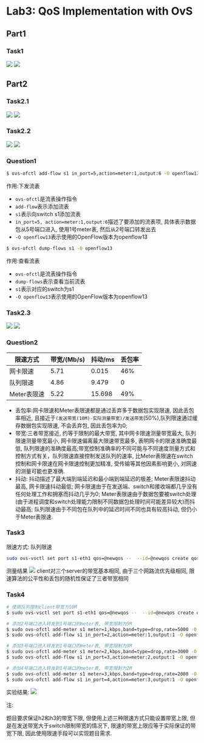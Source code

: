 # Lab3: QoS Implementation with OvS

## Part1
### Task1
![](pic/task1/task1-1.png)
![](pic/task1/task1-2.png)

## Part2
### Task2.1
![](pic/task2-1/task2-1-1.png)
![](pic/task2-1/task2-1-2.png)

### Task2.2
![](pic/task2-2/task2-2-1.png)
![](pic/task2-2/task2-2-2.png)

### Question1
````sh
$ ovs-ofctl add-flow s1 in_port=5,action=meter:1,output:6 -O openflow13
````
作用:下发流表
 - ````ovs-ofctl````是流表操作指令
 - ````add-flow````表示添加流表
 - ````s1````表示向switch s1添加流表
 - ````in_port=5, action=meter:1,output:6````描述了要添加的流表项, 具体表示数据包从5号端口进入, 使用1号meter表, 然后从2号端口转发出去
 - ````-O openflow13````表示使用的OpenFlow版本为openflow13

````sh
$ ovs-ofctl dump-flows s1 -O openflow13
````
作用:查看流表
 - ````ovs-ofctl````是流表操作指令
 - ````dump-flows````表示查看当前流表
 - ````s1````表示对应的switch为s1
 - ````-O openflow13````表示使用的OpenFlow版本为openflow13

### Task2.3
![](pic/task2-3/task2-3-1.png)
![](pic/task2-3/task2-3-2.png)

### Question2
|限速方式|带宽/(Mb/s)|抖动/ms|丢包率|
|-------|----|----|-----|
|网卡限速|5.71|0.015|46%|
|队列限速|4.86|9.479|0|
|Meter表限速|5.22|15.698|49%|
 - 丢包率:网卡限速和Meter表限速都是通过丢弃多于数据包实现限速, 因此丢包率相近, 且接近于````(发送带宽(10M)-实际测量带宽)/发送带宽````(50%),队列限速通过缓存数据包实现限速, 不会丢弃包, 因此丢包率为0;
 - 带宽:三者带宽接近, 约等于限制的最大带宽, 其中网卡限速测量带宽最大, 队列限速测量带宽最小, 网卡限速偏离最大限速带宽最多, 表明网卡的限速准确度最低, 队列限速的准确度最高;带宽控制准确率的不同可能与不同速度测量方式和控制方式有关，队列限速直接控制发送队列的速率, 比Meter表限速在switch控制和网卡限速在网卡限速控制更加精准, 受传输等其他因素影响更小, 对网速的测量可能也更准确.
 - 抖动: 抖动描述了最大端到端延迟和最小端到端延迟的极差; Meter表限速抖动最高, 网卡限速抖动最低; 网卡限速由于在发送端、switch和接收端都几乎没有任何处理工作和拥塞而抖动几乎为0; Meter表限速由于数据包要被switch处理(由于进程调度和switch处理能力限制不同数据包处理时间可能差异较大)而抖动最高; 队列限速由于不同包在队列中的延迟时间不同也具有较高抖动, 但仍小于Meter表限速. 

### Task3
限速方式: 队列限速
````sh
sudo ovs-vsctl set port s1-eth1 qos=@newqos --  --id=@newqos create qos type=linux-htb queues=0=@q0 -- --id=@q0 create queue other-config:max-rate=10000000
````
测量结果
![](pic/task3/task3-1.png)
client对三个server的带宽基本相同, 由于三个网路流优先级相同, 限速算法的公平性和丢包的随机性保证了三者带宽相同

### Task4
````sh
# 使用队列限制client带宽为10M
$ sudo ovs-vsctl set port s1-eth1 qos=@newqos --  --id=@newqos create qos type=linux-htb queues=0=@q0 -- --id=@q0 create queue other-config:max-rate=10000000

# 添加2号端口进入转发到1号端口的meter表, 带宽限制为5M
$ sudo ovs-ofctl add-meter s1 meter=1,kbps,band=type=drop,rate=5000 -O OpenFlow13
$ sudo ovs-ofctl add-flow s1 in_port=2,action=meter:1,output:1 -O openflow13

# 添加3号端口进入转发到1号端口的meter表, 带宽限制为3M
$ sudo ovs-ofctl add-meter s1 meter=2,kbps,band=type=drop,rate=3000 -O OpenFlow13
$ sudo ovs-ofctl add-flow s1 in_port=3,action=meter:2,output:1 -O openflow13

# 添加4号端口进入转发到1号端口的meter表, 带宽限制为2M
$ sudo ovs-ofctl add-meter s1 meter=3,kbps,band=type=drop,rate=2000 -O OpenFlow13
$ sudo ovs-ofctl add-flow s1 in_port=4,action=meter:3,output:1 -O openflow13

````

实验结果:
![](pic/task4/task4.png)

注:

题目要求保证h2和h3的带宽下限, 但使用上述三种限速方式只能设置带宽上限, 但是在发送带宽大于switch限制带宽的情况下, 限速的带宽上限应等于实际保证的带宽下限, 因此使用限速手段可以实现题目需求.
